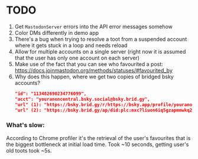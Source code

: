 # TODO
1. Get `MastodonServer` errors into the API error messages somehow
1. Color DMs differently in demo app
1. There's a bug when trying to resolve a toot from a suspended account where it gets stuck in a loop and needs reload
1. Allow for multiple accounts on a single server (right now it is assumed that the user has only one account on each server)
1. Make use of the fact that you can see who favourited a post: https://docs.joinmastodon.org/methods/statuses/#favourited_by
1. Why does this happen, where we get two copies of bridged bsky accounts?
   ```json
   "id": "113482690234776099",
   "acct": "youranoncentral.bsky.social@bsky.brid.gy",
   "url" (1): "https://bsky.brid.gy/r/https://bsky.app/profile/youranoncentral.bsky.social",
   "url" (2): "https://bsky.brid.gy/ap/did:plc:mxc7liuon6iq5gzapmmwkq22",
   ```

### What's slow:
According to Chrome profiler it's the retrieval of the user's favourites that is the biggest bottleneck at initial load time. Took ~10 seconds, getting user's old toots took ~5s.
